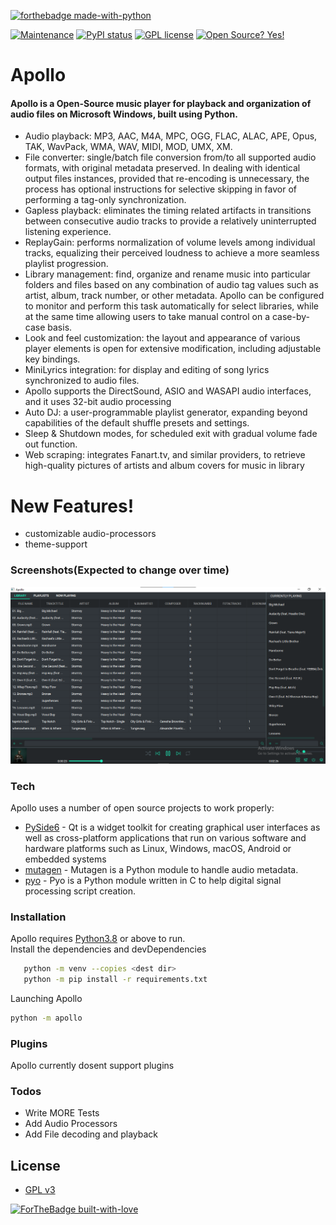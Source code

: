 [![forthebadge made-with-python](http://ForTheBadge.com/images/badges/made-with-python.svg)](https://www.python.org/)

[![Maintenance](https://img.shields.io/badge/Maintained%3F-yes-green.svg)](https://GitHub.com/Naereen/StrapDown.js/graphs/commit-activity)
[![PyPI status](https://img.shields.io/pypi/status/ansicolortags.svg)](https://pypi.python.org/pypi/ansicolortags/)
[![GPL license](https://img.shields.io/badge/License-GPL-blue.svg)](http://perso.crans.org/besson/LICENSE.html)
[![Open Source? Yes!](https://badgen.net/badge/Open%20Source%20%3F/Yes%21/blue?icon=github)](https://github.com/Naereen/badges/)


# Apollo
#### Apollo is a Open-Source music player for playback and organization of audio files on Microsoft   Windows, built using Python.

- Audio playback: MP3, AAC, M4A, MPC, OGG, FLAC, ALAC, APE, Opus, TAK, WavPack, WMA, WAV, MIDI, MOD, UMX, XM.
- File converter: single/batch file conversion from/to all supported audio formats, with original metadata preserved. In dealing with identical output files instances, provided that re-encoding is unnecessary, the process has optional instructions for selective skipping in favor of performing a tag-only synchronization.
- Gapless playback: eliminates the timing related artifacts in transitions between consecutive audio tracks to provide a relatively uninterrupted listening experience.
- ReplayGain: performs normalization of volume levels among individual tracks, equalizing their perceived loudness to achieve a more seamless playlist progression.
- Library management: find, organize and rename music into particular folders and files based on any combination of audio tag values such as artist, album, track number, or other metadata. Apollo can be configured to monitor and perform this task automatically for select libraries, while at the same time allowing users to take manual control on a case-by-case basis.
- Look and feel customization: the layout and appearance of various player elements is open for extensive modification, including adjustable key bindings.
- MiniLyrics integration: for display and editing of song lyrics synchronized to audio files.
- Apollo supports the DirectSound, ASIO and WASAPI audio interfaces, and it uses 32-bit audio processing
- Auto DJ: a user-programmable playlist generator, expanding beyond capabilities of the default shuffle presets and settings.
- Sleep & Shutdown modes, for scheduled exit with gradual volume fade out function.
- Web scraping: integrates Fanart.tv, and similar providers, to retrieve high-quality pictures of artists and album covers for music in library

# New Features!
- customizable audio-processors
- theme-support

### Screenshots(Expected to change over time)

![MainWindow](examples/MAINWINDOW.png "MainWindow")
### Tech

Apollo uses a number of open source projects to work properly:

* [PySide6] - Qt is a widget toolkit for creating graphical user interfaces as well as cross-platform applications that run on various software and hardware platforms such as Linux, Windows, macOS, Android or embedded systems
* [mutagen] - Mutagen is a Python module to handle audio metadata.
* [pyo] - Pyo is a Python module written in C to help digital signal processing script creation.

### Installation

Apollo requires [Python3.8] or above to run.\
Install the dependencies and devDependencies
```sh
   python -m venv --copies <dest dir>
   python -m pip install -r requirements.txt
```
Launching Apollo
```sh
python -m apollo
```


### Plugins

Apollo currently dosent support plugins

### Todos

 - Write MORE Tests
 - Add Audio Processors
 - Add File decoding and playback

License
----
- [GPL v3]

[![ForTheBadge built-with-love](http://ForTheBadge.com/images/badges/built-with-love.svg)](https://GitHub.com/Naereen/)


[pyo]: <http://ajaxsoundstudio.com/software/pyo/>
[PySide6]: <https://www.qt.io/>
[mutagen]: <https://mutagen.readthedocs.io/en/latest/>
[Python3.8]: <https://www.python.org/>
[GPL v3]: <https://github.com/UGLYclown999/Apollo/blob/master/LICENSE>

